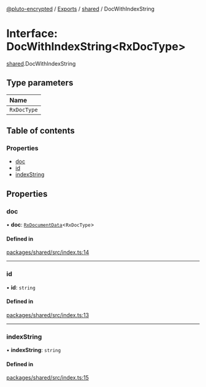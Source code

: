 [@pluto-encrypted](../README.md) / [Exports](../modules.md) / [shared](../modules/shared.md) / DocWithIndexString

# Interface: DocWithIndexString\<RxDocType\>

[shared](../modules/shared.md).DocWithIndexString

## Type parameters

| Name |
| :------ |
| `RxDocType` |

## Table of contents

### Properties

- [doc](shared.DocWithIndexString.md#doc)
- [id](shared.DocWithIndexString.md#id)
- [indexString](shared.DocWithIndexString.md#indexstring)

## Properties

### doc

• **doc**: [`RxDocumentData`](../modules/shared.md#rxdocumentdata)\<`RxDocType`\>

#### Defined in

[packages/shared/src/index.ts:14](https://github.com/atala-community-projects/pluto-encrypted/blob/6ccfad9/packages/shared/src/index.ts#L14)

___

### id

• **id**: `string`

#### Defined in

[packages/shared/src/index.ts:13](https://github.com/atala-community-projects/pluto-encrypted/blob/6ccfad9/packages/shared/src/index.ts#L13)

___

### indexString

• **indexString**: `string`

#### Defined in

[packages/shared/src/index.ts:15](https://github.com/atala-community-projects/pluto-encrypted/blob/6ccfad9/packages/shared/src/index.ts#L15)
